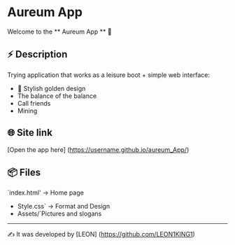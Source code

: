 # Aureum App

Welcome to the ** Aureum App ** 🚀

## ⚡️ Description
Trying application that works as a leisure boot + simple web interface:
- 🎨 Stylish golden design
- The balance of the balance
- Call friends
- Mining

## 🌐 Site link
[Open the app here] (https://username.github.io/aureum_App/)

## 📦 Files
`index.html' → Home page
- Style.css` → Format and Design
- Assets/`Pictures and slogans

---


✍️ It was developed by [LEON] (https://github.com/LEON1KING1)
